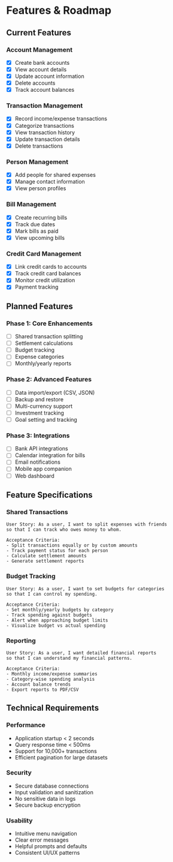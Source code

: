 # Features & Roadmap

## Current Features

### Account Management
- [x] Create bank accounts
- [x] View account details
- [x] Update account information
- [x] Delete accounts
- [x] Track account balances

### Transaction Management
- [x] Record income/expense transactions
- [x] Categorize transactions
- [x] View transaction history
- [x] Update transaction details
- [x] Delete transactions

### Person Management
- [x] Add people for shared expenses
- [x] Manage contact information
- [x] View person profiles

### Bill Management
- [x] Create recurring bills
- [x] Track due dates
- [x] Mark bills as paid
- [x] View upcoming bills

### Credit Card Management
- [x] Link credit cards to accounts
- [x] Track credit card balances
- [x] Monitor credit utilization
- [x] Payment tracking

## Planned Features

### Phase 1: Core Enhancements
- [ ] Shared transaction splitting
- [ ] Settlement calculations
- [ ] Budget tracking
- [ ] Expense categories
- [ ] Monthly/yearly reports

### Phase 2: Advanced Features
- [ ] Data import/export (CSV, JSON)
- [ ] Backup and restore
- [ ] Multi-currency support
- [ ] Investment tracking
- [ ] Goal setting and tracking

### Phase 3: Integrations
- [ ] Bank API integrations
- [ ] Calendar integration for bills
- [ ] Email notifications
- [ ] Mobile app companion
- [ ] Web dashboard

## Feature Specifications

### Shared Transactions
```
User Story: As a user, I want to split expenses with friends
so that I can track who owes money to whom.

Acceptance Criteria:
- Split transactions equally or by custom amounts
- Track payment status for each person
- Calculate settlement amounts
- Generate settlement reports
```

### Budget Tracking
```
User Story: As a user, I want to set budgets for categories
so that I can control my spending.

Acceptance Criteria:
- Set monthly/yearly budgets by category
- Track spending against budgets
- Alert when approaching budget limits
- Visualize budget vs actual spending
```

### Reporting
```
User Story: As a user, I want detailed financial reports
so that I can understand my financial patterns.

Acceptance Criteria:
- Monthly income/expense summaries
- Category-wise spending analysis
- Account balance trends
- Export reports to PDF/CSV
```

## Technical Requirements

### Performance
- Application startup < 2 seconds
- Query response time < 500ms
- Support for 10,000+ transactions
- Efficient pagination for large datasets

### Security
- Secure database connections
- Input validation and sanitization
- No sensitive data in logs
- Secure backup encryption

### Usability
- Intuitive menu navigation
- Clear error messages
- Helpful prompts and defaults
- Consistent UI/UX patterns
